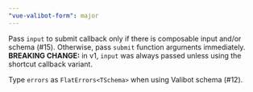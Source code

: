 ```yaml
---
"vue-valibot-form": major
---
```


Pass `input` to submit callback only if there is composable input and/or schema (#15). Otherwise, pass `submit` function arguments immediately. **BREAKING CHANGE:** in v1, `input` was always passed unless using the shortcut callback variant.

Type `errors` as `FlatErrors<TSchema>` when using Valibot schema (#12).
